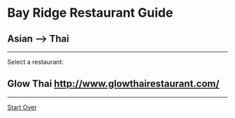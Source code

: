 # Bay Ridge Restaurant Guide
## Asian --> Thai
---
Select a restaurant:
## Glow Thai http://www.glowthairestaurant.com/
---
[Start Over](../asian/asian.md)
